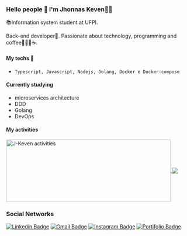 ### Hello people :wave: I'm Jhonnas Keven🙋‍♂️

📚Information system student at UFPI.

Back-end developer:rocket:. Passionate about technology, programming and coffee💜👨‍💻☕. 

#### My techs 💜
- `Typescript, Javascript, Nodejs, Golang, Docker e Docker-compose`

#### Currently studying

- microservices architecture
- DDD
- Golang
- DevOps

#### My activities

<a href="https://github.com/J-Keven/github-readme-stats">
  <img width=450 height=170 align="center" src="https://github-readme-stats.vercel.app/api?username=J-Keven&layout=compact&theme=algolia&show_icons=true" alt="J-Keven activities" />
</a>
<a href="https://github.com/J-Keven/github-readme-stats">
  <img align="center" src="https://github-readme-stats.vercel.app/api/top-langs/?username=J-Keven&layout=compact&theme=algolia&show_icons=true" />
</a>

### Social Networks
[![Linkedin Badge](https://img.shields.io/badge/-Jhonnas_keven-blue?style=flat-square&logo=Linkedin&logoColor=white&link=https://www.linkedin.com/in/keven-nunes-884a97159//)](https://www.linkedin.com/in/keven-nunes-884a97159//) 
[![Gmail Badge](https://img.shields.io/badge/-jhonasnunes425@gmail.com-c14438?style=flat-square&logo=Gmail&logoColor=white&link=mailto:jhonasnunes425@gmail.com)](mailto:jhonasnunes425@gmail.com)
[![Instagram Badge](https://img.shields.io/badge/-@_keven_nunes4313-6633cc?style=flat-square&labelColor=6633cc&logo=instagram&logoColor=white&link=https://www.instagram.com/keven_nunes4313/)](https://www.instagram.com/keven_nunes4313/)
[![Portifolio Badge](https://img.shields.io/badge/-Portifólio-32CD32?style=flat-square&labelColor=32CD32&logo=portifolio&logoColor=white&link=https://chronzy.com/J-keven)](https://chronzy.com/J-keven)

